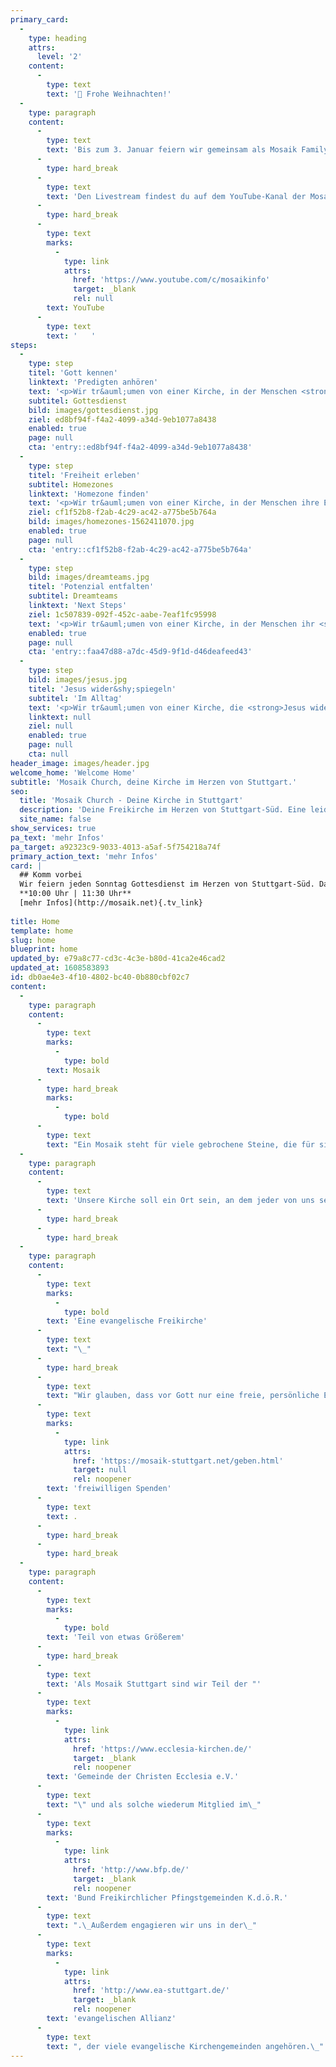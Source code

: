 ```yaml
---
primary_card:
  -
    type: heading
    attrs:
      level: '2'
    content:
      -
        type: text
        text: '🎄 Frohe Weihnachten!'
  -
    type: paragraph
    content:
      -
        type: text
        text: 'Bis zum 3. Januar feiern wir gemeinsam als Mosaik Family Gottesdienst. '
      -
        type: hard_break
      -
        type: text
        text: 'Den Livestream findest du auf dem YouTube-Kanal der Mosaik Ulm. Der Gottesdienst am Heiligabend startet um 14:30 Uhr.'
      -
        type: hard_break
      -
        type: text
        marks:
          -
            type: link
            attrs:
              href: 'https://www.youtube.com/c/mosaikinfo'
              target: _blank
              rel: null
        text: YouTube
      -
        type: text
        text: '   '
steps:
  -
    type: step
    titel: 'Gott kennen'
    linktext: 'Predigten anhören'
    text: '<p>Wir tr&auml;umen von einer Kirche, in der Menschen <strong>Gott kennen</strong> und in intensiver Beziehung zu ihm stehen!</p>'
    subtitel: Gottesdienst
    bild: images/gottesdienst.jpg
    ziel: ed8bf94f-f4a2-4099-a34d-9eb1077a8438
    enabled: true
    page: null
    cta: 'entry::ed8bf94f-f4a2-4099-a34d-9eb1077a8438'
  -
    type: step
    titel: 'Freiheit erleben'
    subtitel: Homezones
    linktext: 'Homezone finden'
    text: '<p>Wir tr&auml;umen von einer Kirche, in der Menschen ihre Einzigartigkeit erkennen und echte <strong>Freiheit erleben</strong>.</p>'
    ziel: cf1f52b8-f2ab-4c29-ac42-a775be5b764a
    bild: images/homezones-1562411070.jpg
    enabled: true
    page: null
    cta: 'entry::cf1f52b8-f2ab-4c29-ac42-a775be5b764a'
  -
    type: step
    bild: images/dreamteams.jpg
    titel: 'Potenzial entfalten'
    subtitel: Dreamteams
    linktext: 'Next Steps'
    ziel: 1c507839-092f-452c-aabe-7eaf1fc95998
    text: '<p>Wir tr&auml;umen von einer Kirche, in der Menschen ihr <strong>Potenzial entfalten</strong>, um gemeinsam an etwas Gewaltigem zu bauen!</p>'
    enabled: true
    page: null
    cta: 'entry::faa47d88-a7dc-45d9-9f1d-d46deafeed43'
  -
    type: step
    bild: images/jesus.jpg
    titel: 'Jesus wider&shy;spiegeln'
    subtitel: 'Im Alltag'
    text: '<p>Wir tr&auml;umen von einer Kirche, die <strong>Jesus widerspiegelt</strong> und seine Liebe in die Mitte der Gesellschaft tr&auml;gt.</p>'
    linktext: null
    ziel: null
    enabled: true
    page: null
    cta: null
header_image: images/header.jpg
welcome_home: 'Welcome Home'
subtitle: 'Mosaik Church, deine Kirche im Herzen von Stuttgart.'
seo:
  title: 'Mosaik Church - Deine Kirche in Stuttgart'
  description: 'Deine Freikirche im Herzen von Stuttgart-Süd. Eine leidenschaftliche & menschenorientierte Gemeinde mit vielen jungen Erwachsenen, voller Liebe für Jesus!'
  site_name: false
show_services: true
pa_text: 'mehr Infos'
pa_target: a92323c9-9033-4013-a5af-5f754218a74f
primary_action_text: 'mehr Infos'
card: |
  ## Komm vorbei
  Wir feiern jeden Sonntag Gottesdienst im Herzen von Stuttgart-Süd. Dazu gehören inspirierende LiveMusik, mitreißende Messages und starke gemeinsame Zeiten. Du bist herzlich eingeladen dabei zu sein, um mit uns zu feiern!
  **10:00 Uhr | 11:30 Uhr**
  [mehr Infos](http://mosaik.net){.tv_link}
  
title: Home
template: home
slug: home
blueprint: home
updated_by: e79a8c77-cd3c-4c3e-b80d-41ca2e46cad2
updated_at: 1608583893
id: db0ae4e3-4f10-4802-bc40-0b880cbf02c7
content:
  -
    type: paragraph
    content:
      -
        type: text
        marks:
          -
            type: bold
        text: Mosaik
      -
        type: hard_break
        marks:
          -
            type: bold
      -
        type: text
        text: "Ein Mosaik steht für viele gebrochene Steine, die für sich allein genommen nicht sonderlich ansehnlich sind - in der Summe jedoch ein wunderschönes Bild ergeben. Genau so stellen wir uns Gemeinde vor.\_"
  -
    type: paragraph
    content:
      -
        type: text
        text: 'Unsere Kirche soll ein Ort sein, an dem jeder von uns seinen Platz finden kann - trotz unterschiedlicher Herkunft, Prägung und Lebenserfahrung; trotz aller Ecken und Kanten. Ja gerade das alles ist es ja auch, was uns einzigartig und besonders macht. Jeder von uns ist ein besonderer Gedanke Gottes - er hat für jeden Menschen einen genialen Plan.'
      -
        type: hard_break
      -
        type: hard_break
  -
    type: paragraph
    content:
      -
        type: text
        marks:
          -
            type: bold
        text: 'Eine evangelische Freikirche'
      -
        type: text
        text: "\_"
      -
        type: hard_break
      -
        type: text
        text: "Wir glauben, dass vor Gott nur eine freie, persönliche Entscheidung für den Glauben und zur Nachfolge Jesu zählt. Jedes Mitglied hat sich persönlich\_und frei für die Zugehörigkeit zu unserer Gemeinde entschieden. Darüber hinaus finanziert sich unsere Gemeinde nicht durch Steuergelder, sondern rein aus\_"
      -
        type: text
        marks:
          -
            type: link
            attrs:
              href: 'https://mosaik-stuttgart.net/geben.html'
              target: null
              rel: noopener
        text: 'freiwilligen Spenden'
      -
        type: text
        text: .
      -
        type: hard_break
      -
        type: hard_break
  -
    type: paragraph
    content:
      -
        type: text
        marks:
          -
            type: bold
        text: 'Teil von etwas Größerem'
      -
        type: hard_break
      -
        type: text
        text: 'Als Mosaik Stuttgart sind wir Teil der "'
      -
        type: text
        marks:
          -
            type: link
            attrs:
              href: 'https://www.ecclesia-kirchen.de/'
              target: _blank
              rel: noopener
        text: 'Gemeinde der Christen Ecclesia e.V.'
      -
        type: text
        text: "\" und als solche wiederum Mitglied im\_"
      -
        type: text
        marks:
          -
            type: link
            attrs:
              href: 'http://www.bfp.de/'
              target: _blank
              rel: noopener
        text: 'Bund Freikirchlicher Pfingstgemeinden K.d.ö.R.'
      -
        type: text
        text: ".\_Außerdem engagieren wir uns in der\_"
      -
        type: text
        marks:
          -
            type: link
            attrs:
              href: 'http://www.ea-stuttgart.de/'
              target: _blank
              rel: noopener
        text: 'evangelischen Allianz'
      -
        type: text
        text: ", der viele evangelische Kirchengemeinden angehören.\_"
---
```

